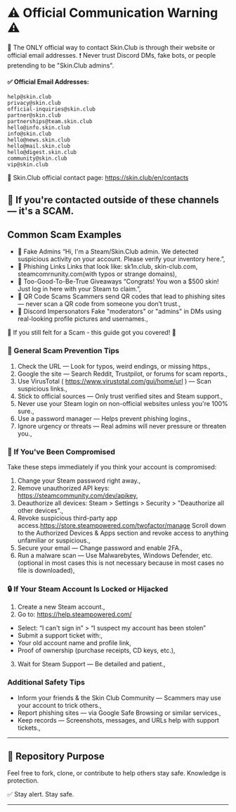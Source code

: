 ⚠️ Official Communication Warning ⚠️ 
==================================
📌 The ONLY official way to contact Skin.Club is through their website or official email addresses.
❗ Never trust Discord DMs, fake bots, or people pretending to be "Skin.Club admins".

#### ✅ Official Email Addresses:
```
help@skin.club
privacy@skin.club
official-inquiries@skin.club
partner@skin.club
partnerships@team.skin.club
hello@info.skin.club
info@skin.club
hello@news.skin.club
hello@mail.skin.club
hello@digest.skin.club
community@skin.club
vip@skin.club
```
🔗 Skin.Club official contact page: https://skin.club/en/contacts

🛑 If you're contacted outside of these channels — it's a SCAM.
---
## Common Scam Examples

* 🚨 Fake Admins
“Hi, I'm a Steam/Skin.Club admin. We detected suspicious activity on your account. Please verify your inventory here.”,
* 🔗 Phishing Links
Links that look like: sk1n.club, skin-club.com, steamcomrnunity.com(with typos or strange domains),
* 🎁 Too-Good-To-Be-True Giveaways
“Congrats! You won a $500 skin! Just log in here with your Steam to claim.”,
* 🧾 QR Code Scams
Scammers send QR codes that lead to phishing sites — never scan a QR code from someone you don’t trust.,
* 👤 Discord Impersonators
Fake "moderators" or "admins" in DMs using real-looking profile pictures and usernames.,

 🚨 If you still felt for a Scam - this guide got you covered! 🚨

### 🔐 General Scam Prevention Tips

1. Check the URL — Look for typos, weird endings, or missing https.,
2. Google the site — Search Reddit, Trustpilot, or forums for scam reports.,
3. Use VirusTotal ( https://www.virustotal.com/gui/home/url ) — Scan suspicious links.,
4. Stick to official sources — Only trust verified sites and Steam support.,
5. Never use your Steam login on non-official websites unless you're 100% sure.,
6. Use a password manager — Helps prevent phishing logins.,
7. Ignore urgency or threats — Real admins will never pressure or threaten you.,

### 🚨 If You've Been Compromised

Take these steps immediately if you think your account is compromised:

1. Change your Steam password right away.,
2. Remove unauthorized API keys: https://steamcommunity.com/dev/apikey,
3. Deauthorize all devices: Steam > Settings > Security > "Deauthorize all other devices".,
4. Revoke suspicious third-party app access.https://store.steampowered.com/twofactor/manage
Scroll down to the Authorized Devices & Apps section and revoke access to anything unfamiliar or suspicious.,
5. Secure your email — Change password and enable 2FA.,
6. Run a malware scan — Use Malwarebytes, Windows Defender, etc. (optional in most cases this is not necessary because in most cases no file is downloaded),

### 🔒 If Your Steam Account Is Locked or Hijacked

1. Create a new Steam account.,
2. Go to: https://help.steampowered.com/
* Select: “I can't sign in” > “I suspect my account has been stolen”
* Submit a support ticket with:,
* Your old account name and profile link,
* Proof of ownership (purchase receipts, CD keys, etc.),
3. Wait for Steam Support — Be detailed and patient.,

### Additional Safety Tips

* Inform your friends & the Skin Club Community — Scammers may use your account to trick others.,
* Report phishing sites — via Google Safe Browsing or similar services.,
* Keep records — Screenshots, messages, and URLs help with support tickets.,

---

## 📁 Repository Purpose

Feel free to fork, clone, or contribute to help others stay safe. Knowledge is protection.

✅ Stay alert. Stay safe.

---
